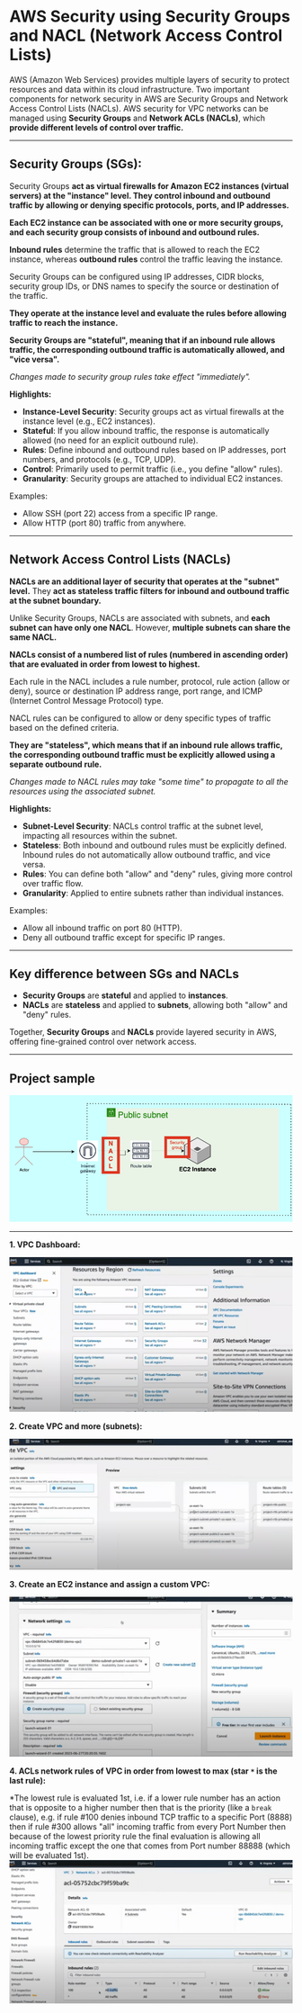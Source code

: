 # AWS Security using Security Groups and NACL (Network Access Control Lists)

AWS (Amazon Web Services) provides multiple layers of security to protect resources and data within its cloud infrastructure. Two important components for network security in AWS are Security Groups and Network Access Control Lists (NACLs). 
AWS security for VPC networks can be managed using **Security Groups** and **Network ACLs (NACLs)**, which **provide different levels of control over traffic.**

---
## Security Groups (SGs):

Security Groups **act as virtual firewalls for Amazon EC2 instances (virtual servers) at the "instance" level. They control inbound and outbound traffic by allowing or denying specific protocols, ports, and IP addresses.**

**Each EC2 instance can be associated with one or more security groups, and each security group consists of inbound and outbound rules.**

**Inbound rules** determine the traffic that is allowed to reach the EC2 instance, whereas **outbound rules** control the traffic leaving the instance.

Security Groups can be configured using IP addresses, CIDR blocks, security group IDs, or DNS names to specify the source or destination of the traffic.

**They operate at the instance level and evaluate the rules before allowing traffic to reach the instance.**

**Security Groups are "stateful", meaning that if an inbound rule allows traffic, the corresponding outbound traffic is automatically allowed, and "vice versa".**

*Changes made to security group rules take effect "immediately".*

**Highlights:**

- **Instance-Level Security**: Security groups act as virtual firewalls at the instance level (e.g., EC2 instances).
- **Stateful**: If you allow inbound traffic, the response is automatically allowed (no need for an explicit outbound rule).
- **Rules**: Define inbound and outbound rules based on IP addresses, port numbers, and protocols (e.g., TCP, UDP).
- **Control**: Primarily used to permit traffic (i.e., you define "allow" rules).
- **Granularity**: Security groups are attached to individual EC2 instances.

Examples: 
- Allow SSH (port 22) access from a specific IP range.
- Allow HTTP (port 80) traffic from anywhere.


---
## Network Access Control Lists (NACLs)

**NACLs are an additional layer of security that operates at the "subnet" level.** They **act as stateless traffic filters for inbound and outbound traffic at the subnet boundary.**

Unlike Security Groups, NACLs are associated with subnets, and **each subnet can have only one NACL**. However, **multiple subnets can share the same NACL.**

**NACLs consist of a numbered list of rules (numbered in ascending order) that are evaluated in order from lowest to highest.**

Each rule in the NACL includes a rule number, protocol, rule action (allow or deny), source or destination IP address range, port range, and ICMP (Internet Control Message Protocol) type.

NACL rules can be configured to allow or deny specific types of traffic based on the defined criteria.

**They are "stateless", which means that if an inbound rule allows traffic, the corresponding outbound traffic must be explicitly allowed using a separate outbound rule.**

*Changes made to NACL rules may take "some time" to propagate to all the resources using the associated subnet.*

**Highlights:**

- **Subnet-Level Security**: NACLs control traffic at the subnet level, impacting all resources within the subnet.
- **Stateless**: Both inbound and outbound rules must be explicitly defined. Inbound rules do not automatically allow outbound traffic, and vice versa.
- **Rules**: You can define both "allow" and "deny" rules, giving more control over traffic flow.
- **Granularity**: Applied to entire subnets rather than individual instances.

Examples:
- Allow all inbound traffic on port 80 (HTTP).
- Deny all outbound traffic except for specific IP ranges.


---
## Key difference between SGs and NACLs

- **Security Groups** are **stateful** and applied to **instances**.
- **NACLs** are **stateless** and applied to **subnets**, allowing both "allow" and "deny" rules.

Together, **Security Groups** and **NACLs** provide layered security in AWS, offering fine-grained control over network access.


---
## Project sample

![SGs and NACLs sample](./img/0_SGs_NACLs.png)


---
**1. VPC Dashboard:**

![VPC Dashboard](./img/1_vpc_dashboard.png)

**2. Create VPC and more (subnets):**

![Create VPC and more (subnets)](./img/2_create_vpc_and_more.png)

**3. Create an EC2 instance and assign a custom VPC:**

![Create an EC2 instance and assign a custom VPC to it](./img/3_create_ec2_instance_and_assign_custom_vpc.png)

**4. ACLs network rules of VPC in order from lowest to max (star `*` is the last rule):**

*The lowest rule is evaluated 1st, i.e. if a lower rule number has an action that is opposite to a higher number then that is the priority (like a `break` clause), e.g. if rule #100 denies inbound TCP traffic to a specific Port (8888) then if rule #300 allows "all" incoming traffic from every Port Number then because of the lowest priority rule the final evaluation is allowing all incoming traffic except the one that comes from Port number 88888 (which will be evaluated 1st).
![ACLs network rules of VPC in order from lowest to max](./img/4_ACLs_network_rules_in_order_from_beginning_to_star.png)        